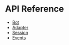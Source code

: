 # API Reference

- [Bot](./bot.md)
- [Adapter](./adapter.md)
- [Session](./session.md)
- [Events](./events.md)
